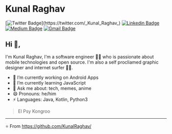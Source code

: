 # Kunal Raghav  
[![Twitter Badge](https://img.shields.io/badge/-@KunalRaghav-1ca0f1?style=flat-square&labelColor=1ca0f1&logo=twitter&logoColor=white&link=https://twitter.com/_Kunal_Raghav_)](https://twitter.com/_Kunal_Raghav_) [![Linkedin Badge](https://img.shields.io/badge/-kunalraghav-blue?style=flat-square&logo=Linkedin&logoColor=white&link=https://www.linkedin.com/in/kunalraghav/)](https://www.linkedin.com/in/kunalraghav/) [![Medium Badge](https://img.shields.io/badge/-@KunalRaghav-03a57a?style=flat-square&labelColor=000000&logo=Medium&link=https://medium.com/@KunalRaghav/)](https://medium.com/@KunalRaghav/)
[![Gmail Badge](https://img.shields.io/badge/-kraghav123@gmail.com-c14438?style=flat-square&logo=Gmail&logoColor=white&link=mailto:kraghav123@gmail.com)](mailto:kraghav123@gmail.com)

## Hi 👋, 
I'm Kunal Raghav, I'm a software engineer 👨‍💻 who is passionate about mobile technologies and open source. I'm also a self procliamed graphic designer and internet surfer 
🏄‍♂️. 

- 🔭 I’m currently working on Android Apps
- 🌱 I’m currently learning JavaScript
- 💬 Ask me about: tech, memes, anime
- 😄 Pronouns: he/him
-  ⚡ Languages: Java, Kotlin, Python3


> El Psy Kongroo


---
⭐️ From https://github.com/KunalRaghav/
